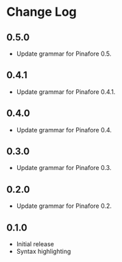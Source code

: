 # Change Log

## 0.5.0
- Update grammar for Pinafore 0.5.

## 0.4.1
- Update grammar for Pinafore 0.4.1.

## 0.4.0
- Update grammar for Pinafore 0.4.

## 0.3.0
- Update grammar for Pinafore 0.3.

## 0.2.0
- Update grammar for Pinafore 0.2.

## 0.1.0
- Initial release
- Syntax highlighting
